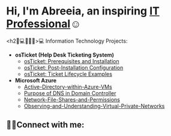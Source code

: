 
<h1>Hi, I'm Abreeia, an inspiring <a href="https://linkedin.com/in/Josh">IT Professional</a>☺</h1>

<h2🏽‍💻👩🏽‍💻>💻 Information Technology Projects:</h2>

- <b>osTicket (Help Desk Ticketing System)</b>
  - [osTicket: Prerequisites and Installation](https://github.com/Abreeia/osticket-prereqs)
  - [osTicket: Post-Installation Configuration](https://github.com/Abreeia/post-install-config)
  - [osTicket: Ticket Lifecycle Examples](https://github.com/Abreeia/ticket-lifecycle)
- <b>Microsoft Azure</b>
  - [Active-Directory-within-Azure-VMs](https://github.com/Abreeia/configure-ad)
  - [Purpose of DNS in Domain Controller](https://github.com/Abreeia/DNS-Azure)
  - [Network-File-Shares-and-Permissions](https://github.com/Abreeia/network-file-share)
  - [Observing-and-Understanding-Virtual-Private-Networks](https://github.com/Abreeia/vpn-discover)

<h2>🤳🏽Connect with me:</h2>

[linkedin]: https://linkedin.com/in/Josh
